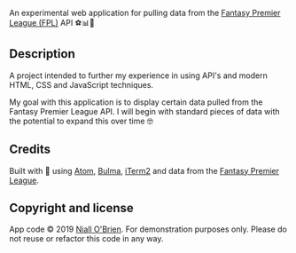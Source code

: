 
An experimental web application for pulling data from the <a href="https://fantasy.premierleague.com/">Fantasy Premier League (FPL)</a> API ⚽📊🤔

## Description

A project intended to further my experience in using API's and modern HTML, CSS and JavaScript techniques.

My goal with this application is to display certain data pulled from the Fantasy Premier League API. I will begin with standard pieces of data with the potential to expand this over time 🤓

## Credits

Built with 💛 using <a href="https://atom.io">Atom</a>, <a href="https://bulma.io">Bulma</a>, <a href="https://iterm2.com">iTerm2</a> and data from the <a href="https://fantasy.premierleague.com/">Fantasy Premier League</a>.

## Copyright and license

App code &copy; 2019 <a href="https://www.niallobrien.ie/">Niall O'Brien</a>. For demonstration purposes only. Please do not reuse or refactor this code in any way.
